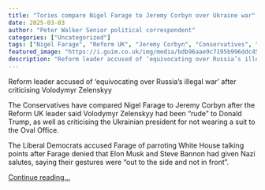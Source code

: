```yaml
---
title: "Tories compare Nigel Farage to Jeremy Corbyn over Ukraine war"
date: 2025-03-03
author: "Peter Walker Senior political correspondent"
categories: ["Uncategorized"]
tags: ["Nigel Farage", "Reform UK", "Jeremy Corbyn", "Conservatives", "Politics", "UK news", "Ukraine", "Trump administration", "Volodymyr Zelenskyy", "Donald Trump", "US news", "US politics", "Russia", "Liberal Democrats", "Labour"]
featured_image: "https://i.guim.co.uk/img/media/bdb96aae9c7195b996ddc456661ee38cf76eea68/0_233_4096_2459/master/4096.jpg?width=140&quality=85&auto=format&fit=max&s=ef8d5bbb0af33db0d8e807fe2cf70df3"
description: "Reform leader accused of ‘equivocating over Russia’s illegal war’ after criticising Volodymyr ZelenskyyThe Conservatives have compared Nigel Farage to Jeremy Co..."
---
```


Reform leader accused of ‘equivocating over Russia’s illegal war’ after criticising Volodymyr Zelenskyy

The Conservatives have compared Nigel Farage to Jeremy Corbyn after the Reform UK leader said Volodymyr Zelenskyy had been “rude” to Donald Trump, as well as criticising the Ukrainian president for not wearing a suit to the Oval Office.

The Liberal Democrats accused Farage of parroting White House talking points after Farage denied that Elon Musk and Steve Bannon had given Nazi salutes, saying their gestures were “out to the side and not in front”.

[Continue reading...](https://www.theguardian.com/politics/2025/mar/03/tories-compare-nigel-farage-to-jeremy-corbyn-over-ukraine-war)

